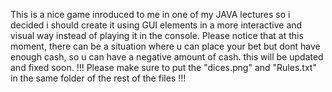This is a nice game inroduced to me in one of my JAVA lectures so i decided i should create it using GUI elements in a more interactive and visual way instead of playing it in the console.
Please notice that at this moment, there can be a situation where u can place your bet but dont have enough cash, so u can have a negative amount of cash. this will be updated and fixed soon.
!!! Please make sure to put the "dices.png" and "Rules.txt" in the same folder of the rest of the files !!!
